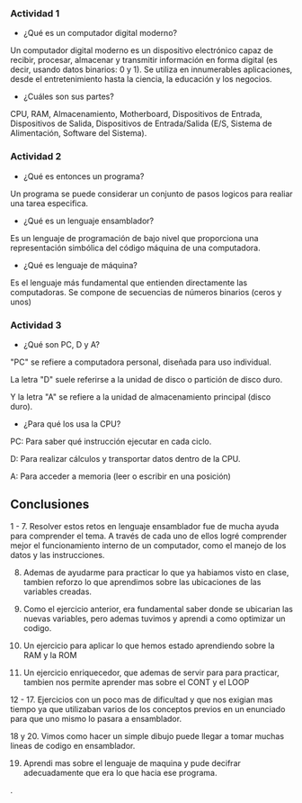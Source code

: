 ### Actividad 1

* ¿Qué es un computador digital moderno?

Un computador digital moderno es un dispositivo electrónico capaz de recibir, procesar, almacenar y transmitir información en forma digital (es decir, usando datos binarios: 0 y 1). Se utiliza en innumerables aplicaciones, desde el entretenimiento hasta la ciencia, la educación y los negocios.

* ¿Cuáles son sus partes?

CPU, RAM, Almacenamiento, Motherboard, Dispositivos de Entrada, Dispositivos de Salida, Dispositivos de Entrada/Salida (E/S, Sistema de Alimentación, Software del Sistema).
 
### Actividad 2

* ¿Qué es entonces un programa?

Un programa se puede considerar un conjunto de pasos logicos para realiar una tarea especifica.

* ¿Qué es un lenguaje ensamblador?

 Es un lenguaje de programación de bajo nivel que proporciona una representación simbólica del código máquina de una computadora.

* ¿Qué es lenguaje de máquina?

Es el lenguaje más fundamental que entienden directamente las computadoras. Se compone de secuencias de números binarios (ceros y unos)

### Actividad 3

* ¿Qué son PC, D y A?

"PC" se refiere a computadora personal, diseñada para uso individual. 

La letra "D" suele referirse a la unidad de disco o partición de disco duro.

Y la letra "A" se refiere a la unidad de almacenamiento principal (disco duro).

* ¿Para qué los usa la CPU?

PC: Para saber qué instrucción ejecutar en cada ciclo.

D: Para realizar cálculos y transportar datos dentro de la CPU.

A: Para acceder a memoria (leer o escribir en una posición)

## Conclusiones

1 - 7. Resolver estos retos en lenguaje ensamblador fue de mucha ayuda para comprender el tema. A través de cada uno de ellos logré comprender mejor el funcionamiento interno de un computador, como el manejo de los datos y las instrucciones.

8. Ademas de ayudarme para practicar lo que ya habiamos visto en clase, tambien reforzo lo que aprendimos sobre las ubicaciones de las variables creadas.

9. Como el ejercicio anterior, era fundamental saber donde se ubicarian las nuevas variables, pero ademas tuvimos y aprendi a como optimizar un codigo.

10. Un ejercicio para aplicar lo que hemos estado aprendiendo sobre la RAM y la ROM

11. Un ejercicio enriquecedor, que ademas de servir para para practicar, tambien nos permite aprender mas sobre el CONT y el LOOP

12 - 17. Ejercicios con un poco mas de dificultad y que nos exigian mas tiempo ya que utilizaban varios de los conceptos previos en un enunciado para que uno mismo lo pasara a ensamblador.

18 y 20. Vimos como hacer un simple dibujo puede llegar a tomar muchas lineas de codigo en ensamblador.

19. Aprendi mas sobre el lenguaje de maquina y pude decifrar adecuadamente que era lo que hacia ese programa.

.